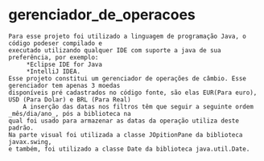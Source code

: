 # gerenciador_de_operacoes

	Para esse projeto foi utilizado a linguagem de programação Java, o código podeser compilado e
	executado utilizando qualquer IDE com suporte a java de sua preferência, por exemplo:
	     *Eclipse IDE for Java 
	     *IntelliJ IDEA. 
 	Esse projeto constitui um gerenciador de operações de câmbio. Esse gerenciador tem apenas 3 moedas 
	disponíveis pré cadastrados no código fonte, são elas EUR(Para euro), USD (Para Dolar) e BRL (Para Real)
		A inserção das datas nos filtros têm que seguir a seguinte ordem _mês/dia/ano_, pós a biblioteca na
	qual foi usado para armazenar as datas da operação utiliza deste padrão. 
	Na parte visual foi utilizada a classe JOpitionPane da biblioteca javax.swing,
	e também, foi utilizado a classe Date da biblioteca java.util.Date.  
